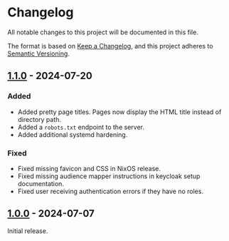 # Changelog

All notable changes to this project will be documented in this file.

The format is based on [Keep a Changelog](https://keepachangelog.com/en/1.1.0/),
and this project adheres to [Semantic Versioning](https://semver.org/spec/v2.0.0.html).

## [1.1.0] - 2024-07-20
### Added
* Added pretty page titles. Pages now display the HTML title instead of directory path.
* Added a `robots.txt` endpoint to the server.
* Added additional systemd hardening.

### Fixed
* Fixed missing favicon and CSS in NixOS release.
* Fixed missing audience mapper instructions in keycloak setup documentation.
* Fixed user receiving authentication errors if they have no roles.

## [1.0.0] - 2024-07-07

Initial release.

[unreleased]: https://github.com/newAM/oidc_pages/compare/v1.1.0...HEAD
[1.1.0]: https://github.com/newAM/oidc_pages/compare/v1.0.0...v1.1.0
[1.0.0]: https://github.com/newAM/oidc_pages/releases/tag/v1.0.0
